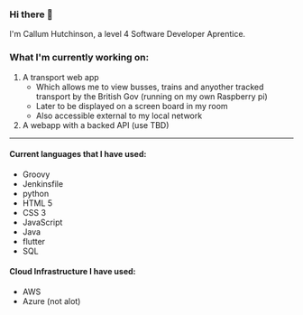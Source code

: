 ### Hi there 👋
I'm Callum Hutchinson, a level 4 Software Developer Aprentice.


### What I'm currently working on:
1. A transport web app 
   - Which allows me to view busses, trains and anyother tracked transport by the British Gov (running on my own Raspberry pi)
   - Later to be displayed on a screen board in my room
   - Also accessible external to my local network
2. A webapp with a backed API (use TBD)


----
#### Current languages that I have used:
- Groovy
- Jenkinsfile
- python
- HTML 5
- CSS 3
- JavaScript
- Java
- flutter
- SQL

#### Cloud Infrastructure I have used:
- AWS
- Azure (not alot)



<!--
**Callach-Bug/Callach-Bug** is a ✨ _special_ ✨ repository because its `README.md` (this file) appears on your GitHub profile.

Here are some ideas to get you started:

- 🔭 I’m currently working on ...
- 🌱 I’m currently learning ...
- 👯 I’m looking to collaborate on ...
- 🤔 I’m looking for help with ...
- 💬 Ask me about ...
- 📫 How to reach me: ...
- 😄 Pronouns: ...
- ⚡ Fun fact: ...
-->
